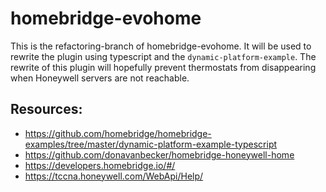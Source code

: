 # homebridge-evohome

This is the refactoring-branch of homebridge-evohome. It will be used to rewrite the plugin using typescript and the `dynamic-platform-example`. The rewrite of this plugin will hopefully prevent thermostats from disappearing when Honeywell servers are not reachable.

## Resources:
- https://github.com/homebridge/homebridge-examples/tree/master/dynamic-platform-example-typescript
- https://github.com/donavanbecker/homebridge-honeywell-home
- https://developers.homebridge.io/#/
- https://tccna.honeywell.com/WebApi/Help/